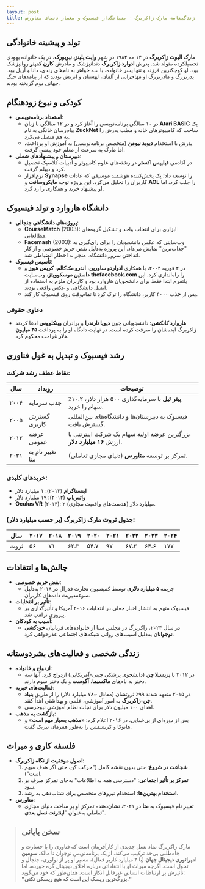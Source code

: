 ```yaml
---
layout: post
title: زندگینامه مارک زاکربرگ - بنیانگذار فیسبوک و معمار دنیای متاورس
---
```


## تولد و پیشینه خانوادگی  
**مارک الیوت زاکربرگ** در ۱۴ مه ۱۹۸۴ در شهر **وایت پلینز، نیویورک**، در یک خانواده یهودیِ تحصیلکرده متولد شد. پدرش **ادوارد زاکربرگ** دندانپزشک و مادرش **کارن کمپنر** روانپزشک بود. او کوچکترین فرزند و تنها پسر خانواده، با سه خواهر به نام‌های رندی، دانا و آریل بود. پدربزرگ و مادربزرگ او مهاجرانی از آلمان، لهستان و اتریش بودند که از پیامدهای جنگ جهانی دوم گریخته بودند.  

## کودکی و نبوغ زودهنگام  
- **استعداد برنامه‌نویسی**:  
  - در ۱۰ سالگی برنامه‌نویسی را آغاز کرد و در ۱۲ سالگی با زبان **Atari BASIC** یک پیام‌رسان خانگی به نام **ZuckNet** ساخت که کامپیوترهای خانه و مطب پدرش را به هم متصل می‌کرد.  
  - پدرش با استخدام **دیوید نیومن** (متخصص برنامه‌نویسی) به آموزش او پرداخت، اما مارک به سرعت از معلم خود پیشی گرفت.  
- **دبیرستان و پیشنهادهای شغلی**:  
  - در آکادمی **فیلیپس اکستر** در رشته‌های علوم کامپیوتر و ادبیات کلاسیک تحصیل کرد و دیپلم گرفت.  
  - نرم‌افزار **Synapse** را توسعه داد؛ یک پخش‌کننده هوشمند موسیقی که عادات کاربران را تحلیل می‌کرد. این پروژه توجه **مایکروسافت** و **AOL** را جلب کرد، اما او پیشنهاد خرید و همکاری را رد کرد.  

## دانشگاه هاروارد و تولد فیسبوک  
- **پروژه‌های دانشگاهی جنجالی**:  
  - **CourseMatch** (2003): ابزاری برای انتخاب واحد و تشکیل گروه‌های مطالعاتی.  
  - **Facemash** (2003): وب‌سایتی که عکس دانشجویان را برای رای‌گیری به "جذاب‌ترین" نمایش می‌داد. این پروژه به‌دلیل نقض حریم خصوصی و از کار انداختن سرور دانشگاه، منجر به اخطار انضباطی شد.  
- **تأسیس فیسبوک**:  
  - در ۴ فوریه ۲۰۰۴، با همکاری **ادواردو ساورین**، **اندرو مک‌کالم**، **کریس هیوز** و **داستین موسکوویتز**، وب‌سایت **thefacebook.com** را راه‌اندازی کرد. این پلتفرم ابتدا فقط برای دانشجویان هاروارد بود و کاربران ملزم به استفاده از ایمیل دانشگاهی و عکس واقعی بودند.  
  - پس از جذب ۴۰۰۰ کاربر، دانشگاه را ترک کرد تا تمام‌وقت روی فیسبوک کار کند.  

### دعاوی حقوقی  
- **هاروارد کانکشن**: دانشجویانی چون **دیویا نارندرا** و برادران **وینکلووس** ادعا کردند زاکربرگ ایده‌شان را سرقت کرده است. در نهایت دادگاه او را به پرداخت **۴۵ میلیون دلار** غرامت محکوم کرد.  

## رشد فیسبوک و تبدیل به غول فناوری  
### نقاط عطف رشد شرکت:  

| سال | رویداد | توضیحات |  
|-----|---------|---------|  
| ۲۰۰۴ | جذب سرمایه | **پیتر ثیل** با سرمایه‌گذاری ۵۰۰ هزار دلار، ۱۰.۲٪ سهام را خرید. |  
| ۲۰۰۵ | گسترش کاربری | فیسبوک به دبیرستان‌ها و دانشگاه‌های بین‌المللی گسترش یافت. |  
| ۲۰۱۲ | عرضه عمومی | بزرگترین عرضه اولیه سهام یک شرکت اینترنتی با ارزش **۱۶ میلیارد دلار**. |  
| ۲۰۲۱ | تغییر نام به متا | تمرکز بر توسعه **متاورس** (دنیای مجازی تعاملی). |  

### خریدهای کلیدی:  
- **اینستاگرام** (۲۰۱۲): ۱ میلیارد دلار  
- **واتس‌اپ** (۲۰۱۴): ۱۹ میلیارد دلار  
- **Oculus VR** (۲۰۱۴): ۲ میلیارد دلار (هدست‌های واقعیت مجازی).  

### جدول ثروت مارک زاکربرگ (بر حسب میلیارد دلار):  

| سال | ۲۰۱۷ | ۲۰۱۸ | ۲۰۱۹ | ۲۰۲۰ | ۲۰۲۱ | ۲۰۲۲ | ۲۰۲۳ | ۲۰۲۴ |  
|-------|-------|-------|-------|-------|-------|-------|-------|-------|  
| ثروت | ۵۶    | ۷۱    | ۶۲.۳  | ۵۴.۷  | ۹۷    | ۶۷.۳  | ۶۴.۶  | ۱۷۷   |  

## چالش‌ها و انتقادات  
- **نقض حریم خصوصی**:  
  - جریمه **۵ میلیارد دلاری** توسط کمیسیون تجارت فدرال در ۲۰۱۸ به‌دلیل سوءمدیریت داده‌های کاربران.  
- **تأثیر بر انتخابات**:  
  - فیسبوک متهم به انتشار اخبار جعلی در انتخابات ۲۰۱۶ آمریکا و تأثیرگذاری بر پیروزی ترامپ شد.  
- **آسیب به کودکان**:  
  - در سال ۲۰۲۴، زاکربرگ در مجلس سنا از خانواده‌های قربانیان **خودکشی نوجوانان** به‌دلیل آسیب‌های روانی شبکه‌های اجتماعی عذرخواهی کرد.  

## زندگی شخصی و فعالیت‌های بشردوستانه  
- **ازدواج و خانواده**:  
  - در ۲۰۱۲ با **پریسیلا چن** (دانشجوی پزشکی چینی-آمریکایی) ازدواج کرد. آنها سه دختر به نام‌های **ماکسیما**، **آگوست** و یک دختر سوم دارند.  
- **فعالیت‌های خیریه**:  
  - در ۲۰۱۵ متعهد شدند ۹۹٪ ثروتشان (معادل ~۷۸ میلیارد دلار) را از طریق **بنیاد چن-زاکربرگ** به امور آموزشی، علمی و بهداشتی اهدا کنند.  
  - اهدای ۱۰۰ میلیون دلار برای نجات نظام آموزشی نیوجرسی.  
- **بازگشت به مذهب**:  
  - پس از دوره‌ای از بی‌خدایی، در ۲۰۱۶ اعلام کرد: «**مذهب بسیار مهم است**» و هانوکا و کریسمس را به‌طور همزمان تبریک گفت.  

## فلسفه کاری و میراث  
- **اصول موفقیت از نگاه زاکربرگ**:  
  1. **شجاعت در شروع**: حتی بدون نقشه کامل ("حرکت کن، حتی اگر هدف مبهم است").  
  2. **تمرکز بر تأثیر اجتماعی**: "دسترسی همه به اطلاعات" به‌جای تمرکز صرف بر سود.  
  3. **استخدام بهترین‌ها**: استخدام نیروهای متخصص برای شتاب‌دهی به رشد.  
- **متاورس**:  
  - تغییر نام فیسبوک به **متا** در ۲۰۲۱، نشان‌دهنده تمرکز او بر ساخت دنیای مجازی تعاملی به‌عنوان "**اینترنت نسل بعدی**".  

> ## سخن پایانی  
> مارک زاکربرگ نماد نسل جدیدی از کارآفرینان است که فناوری را با جسارت و جاه‌طلبی بی‌حد ترکیب می‌کند. از یک برنامه‌نویس نوجوان تا مالک **سومین امپراتوری دیجیتال جهان** (با ۳ میلیارد کاربر فعال)، مسیر او پر از نوآوری، جنجال و تحول است. اگرچه میراث او با انتقاداتی درباره اخلاق دیجیتال گره خورده، اما تأثیرش بر ارتباطات انسانی غیرقابل انکار است. همان‌طور که خود می‌گوید:  
> **"بزرگ‌ترین ریسک این است که هیچ ریسکی نکنی."**
